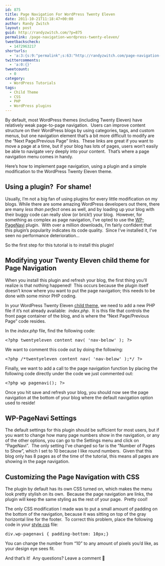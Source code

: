 ```yaml
---
id: 875
title: Page Navigation For WordPress Twenty Eleven
date: 2011-10-21T11:18:47+00:00
author: Randy Zwitch
layout: post
guid: http://randyzwitch.com/?p=875
permalink: /page-navigation-wordpress-twenty-eleven/
tweetbackscheck:
  - 1472963217
shorturls:
  - 'a:3:{s:9:"permalink";s:63:"http://randyzwitch.com/page-navigation-wordpress-twenty-eleven/";s:7:"tinyurl";s:26:"http://tinyurl.com/7hdm9ge";s:4:"isgd";s:19:"http://is.gd/fYe3bV";}'
twittercomments:
  - 'a:0:{}'
tweetcount:
  - 0
category:
  - WordPress Tutorials
tags:
  - Child Theme
  - CSS
  - PHP
  - WordPress plugins
---
```

By default, most WordPress themes (including Twenty Eleven) have relatively weak page-to-page navigation.  Users can improve content structure on their WordPress blogs by using categories, tags, and custom menus, but one navigation element that&#8217;s a bit more difficult to modify are the &#8220;Next Page/Previous Page&#8221; links.  These links are great if you want to move a page at a time, but if your blog has lots of pages, users won&#8217;t easily be able to navigate very deeply into your content.  That&#8217;s where a page navigation menu comes in handy.

Here&#8217;s how to implement page navigation, using a plugin and a simple modification to the WordPress Twenty Eleven theme.

<!--more-->

## Using a plugin?  For shame!

Usually, I&#8217;m not a big fan of using plugins for every little modification on my blogs. While there are some amazing WordPress developers out there, there are many _less than perfect_ ones as well, and by loading up your blog with their buggy code can really slow (or brick!) your blog.  However, for something as complex as page navigation, I&#8217;ve opted to use the [WP-PageNavi](http://wordpress.org/extend/plugins/wp-pagenavi/ "WordPress Page Navigation plugin") plugin.  With over a million downloads, I&#8217;m fairly confident that this plugin&#8217;s popularity indicates its code quality.  Since I&#8217;ve installed it, I&#8217;ve seen no performance deterioration&#8230;

So the first step for this tutorial is to install this plugin!





## Modifying your Twenty Eleven child theme for Page Navigation

When you install this plugin and refresh your blog, the first thing you&#8217;ll realize is that nothing happened!  This occurs because the plugin itself doesn&#8217;t know where you want to put the page navigation; this needs to be done with some minor PHP coding.

In your WordPress Twenty Eleven [child theme](http://randyzwitch.com/tag/child-theme/ "Child Theme posts"), we need to add a new PHP file if it&#8217;s not already available:  _index.php_.  It is this file that controls the front page container of the blog, and is where the &#8220;Next Page/Previous Page&#8221; code resides.

In the _index.php_ file, find the following code:

<pre>&lt;?php twentyeleven_content_nav( 'nav-below' ); ?&gt;</pre>

We want to comment this code out by doing the following:

<pre>&lt;?php /*twentyeleven_content_nav( 'nav-below' );*/ ?&gt;</pre>

Finally, we want to add a call to the page navigation function by placing the following code directly under the code we just commented out:

<pre>&lt;?php wp_pagenavi(); ?&gt;</pre>

Once you hit save and refresh your blog, you should now see the page navigation at the bottom of your blog where the default navigation option used to reside!

## WP-PageNavi Settings

The default settings for this plugin should be sufficient for most users, but if you want to change how many page numbers show in the navigation, or any of the other options, you can go to the Settings menu and click on &#8220;PageNavi&#8221;.  The only setting I&#8217;ve changed so far is the &#8220;Number of Pages to Show&#8221;, which I set to 10 because I like round numbers.  Given that this blog only has 8 pages as of the time of the tutorial, this means all pages are showing in the page navigation.

## Customizing the Page Navigation with CSS

The plugin by default has its own CSS turned on, which makes the menu look pretty stylish on its own.  Because the page navigation are links, the plugin will keep the same styling as the rest of your page.  Pretty cool!

The only CSS modification I made was to put a small amount of padding on the bottom of the navigation, because it was sitting on top of the gray horizontal line for the footer.  To correct this problem, place the following code in your [style.css](http://randyzwitch.com/2011/07/twenty-eleven-child-theme-creating-css-file/ "Creating Custom CSS file") file:

<pre>div.wp-pagenavi { padding-bottom: 10px;}</pre>

You can change the number from &#8220;10&#8221; to any amount of pixels you&#8217;d like, as your design eye sees fit.

And that&#8217;s it!  Any questions? Leave a comment 🙂
